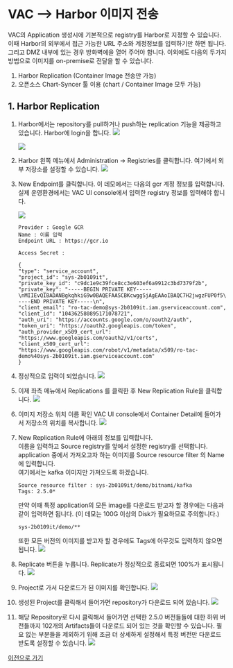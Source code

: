 # VAC --> Harbor 이미지 전송
VAC의 Application 생성시에 기본적으로 registry를 Harbor로 지정할 수 있습니다.
이때 Harbor의 외부에서 접근 가능한 URL 주소와 계정정보를 입력하기만 하면 됩니다. 그리고 DMZ 내부에 있는 경우 방화벽에을 열어 주어야 합니다.
이외에도 다음의 두가지 방법으로 이미지를 on-premise로 전달을 할 수 있습니다.

1. Harbor Replication (Container Image 전송만 가능)
2. 오픈소스 Chart-Syncer 툴 이용 (chart / Container Image 모두 가능)


## 1. Harbor Replication
1. Harbor에서는 repository를 pull하거나 push하는 replication 기능을 제공하고 있습니다.
Harbor에 login을 합니다. 
![](images/harbor_login.png)

    ![](images/harbor_main.png)

2. Harbor 왼쪽 메뉴에서 Administration -> Registries를 클릭합니다. 여기에서 외부 저장소를 설정할 수 있습니다.
![](images/gcr3.png)

3. New Endpoint를 클릭합니다.
이 데모에서는 다음의 gcr 계정 정보를 입력합니다. 실제 운영환경에서는 VAC UI console에서 입력한 registry 정보를 입력해야 합니다.

    ![](images/gcr2.png)

    ```
    Provider : Google GCR
    Name : 이름 입력
    Endpoint URL : https://gcr.io
    ```
    ```
    Access Secret :

    {
    "type": "service_account",
    "project_id": "sys-2b0109it",
    "private_key_id": "c9dc1e9c39fce8cc3e603ef6a9912c3bd7379f2b",
    "private_key": "-----BEGIN PRIVATE KEY-----\nMIIEvQIBADANBgkqhkiG9w0BAQEFAASCBKcwggSjAgEAAoIBAQC7H2jwgzFUP0f5\nTZyfzqVVQx3gyGYoqD3bC5SJLWmqeLX2NGh6lS2W9cJOayPYWa29NacGVv9rFXP4\nYT6EAtR5q7qW1GW4LrkWPZSDmuWEy+kwA22fc8y8wZXW19+QG+B7HdB55ewJnnVN\nJhPZ/3df8aAVlE2WMLow3xSHZLXpbU4qir9P3p2oqEwYjeEg70QLUTVwQmc7/qkg\nteqQptWyg3zaU77oYKs5XMPrIvIB6RlbAnBw5T3RZzcn0XJ1whMRiC8/XZG9m2AT\n+u45CBeJgh2+adZVCnoYMSHVAHh3RVpbXGP5Qz8jkYIaKRg1sm1jpIPtMhOMhEVC\nUJ7569HlAgMBAAECggEALCpQdi38213ZQsQZAtX/C2X9PBQImrGE8fmkfBEqJrh5\neCwr+bzShxYn36Llkbeu7GDotHQdsnxchCQNoZJabIJGFrn4bTWn7VIpBrvtTr/j\nILg6bD9kdCu7zjri8yxFOkHR9id4o9eQ553kYxhrKEvLJTS88EU9ePH6Mi+oyPhh\n74LepNk8GJQb09SmBjMFLoSH16U61qk9IWUlcXDICk6N+RVfQQC7o0qNI5wlK+jo\nXoiB2427EKh3ZVxyAU3S4TEIxaWDVmkctAC3VE/OVoE4xcrSdOfeb62AbgbwbDIq\nINpROlV7NpHSkjCb2INemiEiqCijQF8VGEsuxb5JGQKBgQDzBfjSdSLlXgVqRDCa\niu/4UPJEOnYijGChYARUp+II+XYT2wLRDq+bSRjFA8G/GoYdUtsq23wkWcRm2nEw\nzCJthcMlaArMI1DVUmCB9P+vHpl4KibHLyV2zjcVPmvYvOrrsbrezftqbxBdu2DP\nstCla8ubKhVY8/XptTDeq99rKQKBgQDFHUysVaxM4XyEP5enewhJ4L8zE4vjkn36\n/6qGiXdALsRcqUARO3T/96TPdvJM+02lmrwkIYFNS6uZ0XoRh+47P7+gjyokTq/1\nboTubEneeestsdO2+Eb93Bs0k6UlVYduOldWZWvovxAS9qrS17jdCD+jiFvfdPKC\nvEqJO1NEXQKBgESCO3nA0byNO8OQQ49deXasAw/e1yy4HAmCEtZ2mU7kXDgOtoWO\nuUxyV8w6WeTwqjwb/nLfeuiYcbh4/g2+jjoHylKCOQEBN6lbVp9sHKQWYTcx0sq1\n7L7INVkExsxLvYICEWb79FM1ygxSZWFHzG/FqpksTOZNp9ZhYMx08T+5AoGAHJ12\nRgZh7v9E/kXlFDEuMNtpplaOFklr9IYtET7five/FdyUKmxBPe+Lg3q3DinlScc+\nzNf4V2pGzRu15tme4gcNIJfn/EFYFf8nWR1rU9rLI2UPYR6F39CWOnm8ncDe2kep\n6ibrFWy3PqmEfvtGIQBTjL/85mGp2wTOpUFxgxkCgYEAjC+0uhwvjq1CtX07ZzWD\nAvBhgENbeMhgJH39LPwQeN6elMAZuVXOOMjdcUgBhmn+qFdtT8grTTb8aVaMv03w\npb3Ad/h9O02jju1szFauk3bRyOeLgnfbGWfxQr+wLF6QX88OOni2k7AZSsY7c2+B\nJ98NXFP/ONWBctynfAIhzRE=\n-----END PRIVATE KEY-----\n",
    "client_email": "ro-tac-demo@sys-2b0109it.iam.gserviceaccount.com",
    "client_id": "104362580895171078721",
    "auth_uri": "https://accounts.google.com/o/oauth2/auth",
    "token_uri": "https://oauth2.googleapis.com/token",
    "auth_provider_x509_cert_url": "https://www.googleapis.com/oauth2/v1/certs",
    "client_x509_cert_url": "https://www.googleapis.com/robot/v1/metadata/x509/ro-tac-demo%40sys-2b0109it.iam.gserviceaccount.com"
    }
    ```

4. 정상적으로 입력이 되었습니다.
![](images/gcr1.png)

5. 이제 좌측 메뉴에서 Replications 를 클릭한 후 New Replication Rule을 클릭합니다. 
![](images/replication1.png)

6. 이미지 저장소 위치 이름 확인
VAC UI console에서 Container Detail에 들어가서 저장소의 위치를 복사합니다.
![](images/vac_container_url.png)

7. New Replication Rule에 아래의 정보를 입력합니다.<br>
    이름을 입력하고 Source registry를 앞에서 설정한 registry를 선택합니다.<br>
    application 중에서 가져오고자 하는 이미지를 Source resource filter 의 Name에 입력합니다.<br>
    여기에서는 kafka 이미지만 가져오도록 하겠습니다.

    ```
    Source resource filter : sys-2b0109it/demo/bitnami/kafka
    Tags: 2.5.0*
    ```

    만약 이때 특정 application의 모든 image를 다운로드 받고자 할 경우에는 다음과 같이 입력하면 됩니다. (이 데모는 100G 이상의 Disk가 필요하므로 주의합니다.)
    ```
    sys-2b0109it/demo/**
    ```
    또한 모든 버전의 이미지를 받고자 할 경우에도 Tags에 아무것도 입력하지 않으면 됩니다.
    ![](images/replication2.png)

8. Replicate 버튼을 누릅니다. Replicate가 정상적으로 종료되면 100%가 표시됩니다.
![](images/harbor_replicate1.png)

9. Project로 가서 다운로드가 된 이미지를 확인합니다.
![](images/project_repo1.png)

10. 생성된 Project를 클릭해서 들어가면 repository가 다운로드 되어 있습니다.
![](images/project_repo2.png)

11. 해당 Repository로 다시 클릭해서 들어가면 선택한 2.5.0 버전들들에 대한 하위 버전들까지 102개의 Artifacts들이 다운로드 되어 있는 것을 확인할 수 있습니다. 필요 없는 부분들을 제외하기 위해 조금 더 상세하게 설정해서 특정 버전만 다운로드 받도록 설정할 수 있습니다.
![](images/project_repo3.png)


[이전으로 가기](../../)